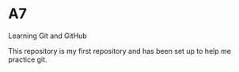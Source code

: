 # A7
Learning Git and GitHub

This repository is my first repository and has been set up to help me practice git.
